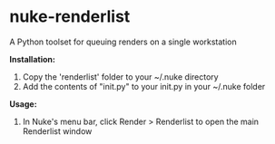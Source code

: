 # nuke-renderlist
 A Python toolset for queuing renders on a single workstation

**Installation:**

1) Copy the 'renderlist' folder to your ~/.nuke directory
1) Add the contents of "init.py" to your init.py in your ~/.nuke folder

**Usage:**

1) In Nuke's menu bar, click Render > Renderlist to open the main Renderlist window
